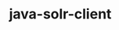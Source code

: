 ---
title: java-solr-client
registryType: instrumentation
tags:
  - opentracing
  
  - Java
  
repo: https://github.com/opentracing-contrib/java-solr-client
license: Apache License 2.0
description: OpenTracing Instrumentation for Solr Client
authors: OpenTracing Contributors
otVersion: latest
---